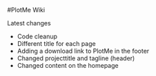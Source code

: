 #PlotMe Wiki

Latest changes
* Code cleanup
* Different title for each page
* Adding a download link to PlotMe in the footer
* Changed projecttitle and tagline (header)
* Changed content on the homepage
